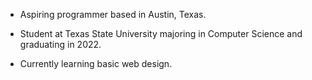 - Aspiring programmer based in Austin, Texas. 
- Student at Texas State University majoring in Computer Science and graduating in 2022.

- Currently learning basic web design.


<!---
wlangley512/wlangley512 is a ✨ special ✨ repository because its `README.md` (this file) appears on your GitHub profile.
You can click the Preview link to take a look at your changes.
--->
